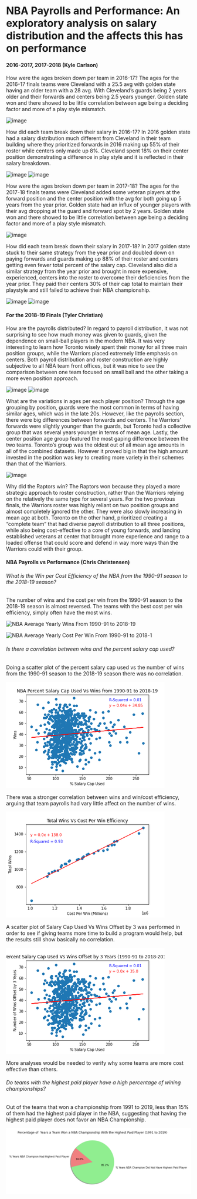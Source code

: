 # NBA Payrolls and Performance: An exploratory analysis on salary distribution and the affects this has on performance

#### 2016-2017, 2017-2018 (Kyle Carlson)

How were the ages broken down per team in 2016-17?
The ages for the 2016-17 finals teams were Cleveland with a 25.5 avg with golden state having an older team with a 28 avg. With Cleveland’s guards being 2 years older and their forwards and centers being 2.5 years younger.  Golden state won and there showed to be little correlation between age being a deciding factor and more of a play style mismatch.

![image](https://user-images.githubusercontent.com/83102597/145464207-84a33ae6-de2c-47d6-a4c6-cfaa25f94a83.png)


How did each team break down their salary in 2016-17?
In 2016 golden state had a salary distribution much different from Cleveland in their team building where they prioritized forwards in 2016 making up 55% of their roster while centers only made up 8%. Cleveland spent 18% on their center position demonstrating a difference in play style and it is reflected in their salary breakdown.

![image](https://user-images.githubusercontent.com/83102597/145464142-aaa3c2ea-8add-4d61-8c81-990adf1e6546.png)
![image](https://user-images.githubusercontent.com/83102597/145464163-9fb34af3-0771-4cdb-9f23-485bb7e8cfbc.png)

How were the ages broken down per team in 2017-18?
The ages for the 2017-18 finals teams were Cleveland added some veteran players at the forward position and the center position with the avg for both going up 5 years from the year prior. Golden state had an influx of younger players with their avg dropping at the guard and forward spot by 2 years. Golden state won and there showed to be little correlation between age being a deciding factor and more of a play style mismatch.

![image](https://user-images.githubusercontent.com/83102597/145464256-6e05c4cc-0b45-4d2e-928d-ec1a337009e1.png)

How did each team break down their salary in 2017-18?
In 2017 golden state stuck to their same strategy from the year prior and doubled down on paying forwards and guards making up 88% of their roster and centers getting even fewer total percent of the salary cap. Cleveland also did a similar strategy from the year prior and brought in more expensive, experienced, centers into the roster to overcome their deficiencies from the year prior. They paid their centers 30% of their cap total to maintain their playstyle and still failed to achieve their NBA championship.

![image](https://user-images.githubusercontent.com/83102597/145463989-0e4beb44-83ea-4e5d-9747-ad51c576b8b0.png) 
![image](https://user-images.githubusercontent.com/83102597/145463922-7a697927-d695-40ec-b665-336fc772f9e5.png)

#### For the 2018-19 Finals (Tyler Christian)

How are the payrolls distributed?
In regard to payroll distribution, it was not surprising to see how much money was given to guards, given the dependence on small-ball players in the modern NBA. It was very interesting to learn how Toronto wisely spent their money for all three main position groups, while the Warriors placed extremely little emphasis on centers. Both payroll distribution and roster construction are highly subjective to all NBA team front offices, but it was nice to see the comparison between one team focused on small ball and the other taking a more even position approach.

![image](https://user-images.githubusercontent.com/83102597/145464528-7f4ade11-c558-40ee-afeb-f1c224859cfe.png)
![image](https://user-images.githubusercontent.com/83102597/145464558-8d3b74cd-9d6c-4018-9426-37535cc3c5ca.png)

What are the variations in ages per each player position?
Through the age grouping by position, guards were the most common in terms of having similar ages, which was in the late 20s. However, like the payrolls section, there were big differences between forwards and centers. The Warriors’ forwards were slightly younger than the guards, but Toronto had a collective group that was several years younger in terms of mean age. Lastly, the center position age group featured the most gaping difference between the two teams. Toronto’s group was the oldest out of all mean age amounts in all of the combined datasets. However it proved big in that the high amount invested in the position was key to creating more variety in their schemes than that of the Warriors.

![image](https://user-images.githubusercontent.com/83102597/145464597-656ddd61-b6d3-46ed-805b-5a43453a63ea.png)

Why did the Raptors win?
The Raptors won because they played a more strategic approach to roster construction, rather than the Warriors relying on the relatively the same type for several years. For the two previous finals, the Warriors roster was highly reliant on two position groups and almost completely ignored the other. They were also slowly increasing in mean age at both. Toronto on the other hand, prioritized creating a “complete team” that had diverse payroll distribution to all three positions, while also being cost-effective to a core of young forwards, and landing established veterans at center that brought more experience and range to a loaded offense that could score and defend in way more ways than the Warriors could with their group.

#### NBA Payrolls vs Performance (Chris Christensen)

###### What is the Win per Cost Efficiency of the NBA from the 1990-91 season to the 2018-19 season?

The number of wins and the cost per win from the 1990-91 season to the 2018-19 season is almost reversed. The teams with the best cost per win efficiency, simply often have the most wins.

![NBA Average Yearly Wins From 1990-91 to 2018-19]([https://github.com/chrischristensen21/NBA-Payrolls-and-Performance/blob/main/NBA%20Payrolls%20Vs%20Performance%20Charts/NBA%20Average%20Yearly%20Wins%20From%201990-91%20to%202018-19.png)

![NBA Average Yearly Cost Per Win From 1990-91 to 2018-1](https://github.com/chrischristensen21/NBA-Payrolls-and-Performance/blob/main/NBA%20Payrolls%20Vs%20Performance%20Charts/NBA%20Average%20Yearly%20Cost%20Per%20Win%20From%201990-91%20to%202018-19.png)

###### Is there a correlation between wins and the percent salary cap used?

Doing a scatter plot of the percent salary cap used vs the number of wins from the 1990-91 season to the 2018-19 season there was no correlation. 

![NBA Percent Salary Cap Used vs Wins from 1990-91 to 2018-19.png](https://github.com/Kylec66/NBA-Analysis/blob/main/NBA%20Payrolls%20Vs%20Performance%20Charts/NBA%20Percent%20Salary%20Cap%20Used%20vs%20Wins%20from%201990-91%20to%202018-19.png?raw=true)

There was a stronger correlation between wins and win/cost efficiency, arguing that team payrolls had vary little affect on the number of wins. 

![Total Wins Vs Cost Per Win Efficiency.png](https://github.com/Kylec66/NBA-Analysis/blob/main/NBA%20Payrolls%20Vs%20Performance%20Charts/Total%20Wins%20Vs%20Cost%20Per%20Win%20Efficiency.png?raw=true)

A scatter plot of Salary Cap Used Vs Wins Offset by 3 was performed in order to see if giving teams more time to build a program would help, but the results still show basically no correlation.

![% Salary Cap Used Vs Wins Offset by 3 Years (1990-91 to 2018-2019).png](https://github.com/Kylec66/NBA-Analysis/blob/main/NBA%20Payrolls%20Vs%20Performance%20Charts/%25%20Salary%20Cap%20Used%20Vs%20Wins%20Offset%20by%203%20Years%20(1990-91%20to%202018-2019).png?raw=true)

More analyses would be needed to verify why some teams are more cost effective than others.

###### Do teams with the highest paid player have a high percentage of wining championships?

Out of the teams that won a championship from 1991 to  2019, less than 15% of them had the highest paid player in the NBA, suggesting that having the highest paid player does not favor an NBA Championship.

![Number of wins with highest paid player.png](https://github.com/Kylec66/NBA-Analysis/blob/main/NBA%20Payrolls%20Vs%20Performance%20Charts/Number%20of%20wins%20with%20highest%20paid%20player.png?raw=true)

